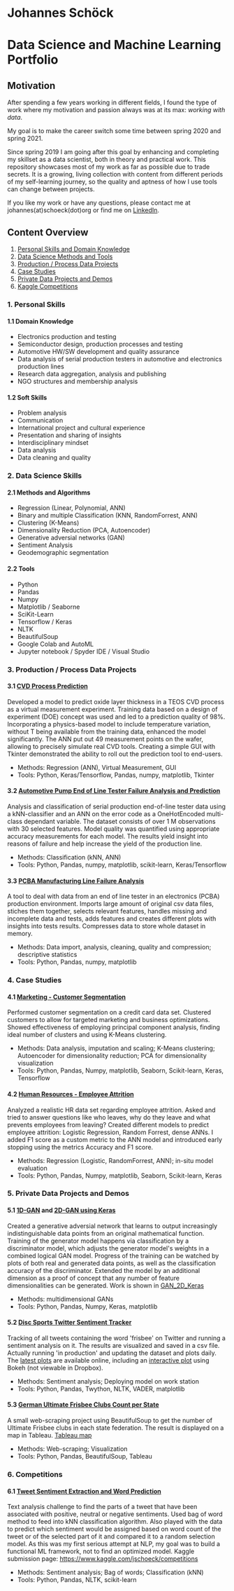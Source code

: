 # Johannes Schöck
# Data Science and Machine Learning Portfolio

## Motivation
After spending a few years working in different fields, I found the type of work where my motivation and passion always was at its max: *working with data*.

My goal is to make the career switch some time between spring 2020 and spring 2021.

Since spring 2019 I am going after this goal by enhancing and completing my skillset as a data scientist, both in theory and practical work. This repository showcases most of my work as far as possible due to trade secrets. It is a growing, living collection with content from different periods of my self-learning journey, so the quality and aptness of how I use tools can change between projects.

If you like my work or have any questions, please contact me at johannes(at)schoeck(dot)org or find me on [LinkedIn](https://www.linkedin.com/in/johannes-sch%C3%B6ck-a87547195/).

## Content Overview
1. [Personal Skills and Domain Knowledge](#1-personal-skills)
2. [Data Science Methods and Tools](#2-data-science-skills)
3. [Production / Process Data Projects](#3-work-data-projects)
4. [Case Studies](#4-case-studies)
5. [Private Data Projects and Demos](#5-private-data-projects-and-demos)
6. [Kaggle Competitions](#6-competitions)

### 1. Personal Skills
#### 1.1 Domain Knowledge
- Electronics production and testing
- Semiconductor design, production processes and testing
- Automotive HW/SW development and quality assurance
- Data analysis of serial production testers in automotive and electronics production lines
- Research data aggregation, analysis and publishing
- NGO structures and membership analysis

#### 1.2 Soft Skills
- Problem analysis
- Communication
- International project and cultural experience
- Presentation and sharing of insights
- Interdisciplinary mindset
- Data analysis
- Data cleaning and quality

### 2. Data Science Skills
#### 2.1 Methods and Algorithms
- Regression (Linear, Polynomial, ANN)
- Binary and multiple Classification (KNN, RandomForrest, ANN)
- Clustering (K-Means)
- Dimensionality Reduction (PCA, Autoencoder)
- Generative adversial networks (GAN)
- Sentiment Analysis
- Geodemographic segmentation

#### 2.2 Tools
- Python
- Pandas
- Numpy
- Matplotlib / Seaborne
- SciKit-Learn
- Tensorflow / Keras
- NLTK
- BeautifulSoup
- Google Colab and AutoML
- Jupyter notebook / Spyder IDE / Visual Studio

### 3. Production / Process Data Projects
#### 3.1 [CVD Process Prediction](https://github.com/JSchoeck/portfolio/blob/master/CVD_prediction/CVD_model_thickness.ipynb)
Developed a model to predict oxide layer thickness in a TEOS CVD process as a virtual measurement experiment. Training data based on a design of experiment (DOE) concept was used and led to a prediction quality of 98%. Incorporating a physics-based model to include temperature variation, without T being available from the training data, enhanced the model significantly. The ANN put out 49 measurement points on the wafer, allowing to precisely simulate real CVD tools.
Creating a simple GUI with Tkinter demonstrated the ability to roll out the prediction tool to end-users.
- Methods: Regression (ANN), Virtual Measurement, GUI
- Tools: Python, Keras/Tensorflow, Pandas, numpy, matplotlib, Tkinter

#### 3.2 [Automotive Pump End of Line Tester Failure Analysis and Prediction](https://github.com/JSchoeck/portfolio/tree/master/EOL_BMG)
Analysis and classification of serial production end-of-line tester data using a kNN-classifier and an ANN on the error code as a OneHotEncoded multi-class dependant variable. The dataset consists of over 1 M observations with 30 selected features. Model quality was quantified using appropriate accuracy measurements for each model.
The results yield insight into reasons of failure and help increase the yield of the production line.
- Methods: Classification (kNN, ANN)
- Tools: Python, Pandas, numpy, matplotlib, scikit-learn, Keras/Tensorflow

#### 3.3 [PCBA Manufacturing Line Failure Analysis](https://github.com/JSchoeck/portfolio/tree/master/SPEA_csv_import)
A tool to deal with data from an end of line tester in an electronics (PCBA) production environment. Imports large amount of original csv data files, stiches them together, selects relevant features, handles missing and incomplete data and tests, adds features and creates different plots with insights into tests results. Compresses data to store whole dataset in memory.
- Methods: Data import, analysis, cleaning, quality and compression; descriptive statistics
- Tools: Python, Pandas, numpy, matplotlib

### 4. Case Studies
#### 4.1 [Marketing - Customer Segmentation](https://github.com/JSchoeck/portfolio/blob/master/Demos/Case%20Study%20Marketing/Case%20Study%20Marketing.ipynb)
Performed customer segmentation on a credit card data set. Clustered customers to allow for targeted marketing and business optimizations. Showed effectiveness of employing principal component analysis, finding ideal number of clusters and using K-Means clustering.
- Methods: Data analysis, imputation and scaling; K-Means clustering; Autoencoder for dimensionality reduction; PCA for dimensionality visualization
- Tools: Python, Pandas, Numpy, matplotlib, Seaborn, Scikit-learn, Keras, Tensorflow

#### 4.2 [Human Resources - Employee Attrition](https://github.com/JSchoeck/portfolio/blob/master/Demos/Case%20Study%20Human%20Resources/Case%20Study%20Human%20Resources.ipynb)
Analyzed a realistic HR data set regarding employee attrition. Asked and tried to answer questions like who leaves, why do they leave and what prevents employees from leaving? Created different models to predict employee attrition: Logistic Regression, Random Forrest, dense ANNs. I added F1 score as a custom metric to the ANN model and introduced early stopping using the metrics Accuracy and F1 score.
- Methods: Regression (Logistic, RandomForrest, ANN); in-situ model evaluation
- Tools: Python, Pandas, Numpy, matplotlib, Seaborn, Scikit-learn, Keras

### 5. Private Data Projects and Demos
#### 5.1 [1D-GAN](https://github.com/JSchoeck/portfolio/blob/master/Demos/GAN_1D_2D/GAN_1D_Keras.ipynb) and [2D-GAN using Keras](https://github.com/JSchoeck/portfolio/blob/master/Demos/GAN_1D_2D/GAN_2D_Keras.ipynb)
Created a generative adversial network that learns to output increasingly indistinguishable data points from an original mathematical function. Training of the generator model happens via classification by a discriminator model, which adjusts the generator model's weights in a combined logical GAN model. Progress of the training can be watched by plots of both real and generated data points, as well as the classification accuracy of the discriminator.
Extended the model by an additional dimension as a proof of concept that any number of feature dimensionalities can be generated. Work is shown in [GAN_2D_Keras](https://github.com/JSchoeck/portfolio/blob/master/Demos/GAN_1D_2D/GAN_2D_Keras.ipynb)
- Methods: multidimensional GANs
- Tools: Python, Pandas, Numpy, Keras, matplotlib

#### 5.2 [Disc Sports Twitter Sentiment Tracker](https://github.com/JSchoeck/portfolio/tree/master/DiscSports/Disc_Sports_Twitter_Sentiment_Tracker)
Tracking of all tweets containing the word 'frisbee' on Twitter and running a sentiment analysis on it. The results are visualized and saved in a csv file. Actually running 'in production' and updating the dataset and plots daily. The [latest plots](https://www.dropbox.com/sh/dmhv503ni3q0sb0/AABsV2t47-KIwS74RsZ3HRLOa?dl=1) are available online, including an [interactive plot](https://www.dropbox.com/s/m0scddrx0aaxk41/Daily_number_of_%27frisbee%27_tweets_per_sentiment_line_latest.html?dl=1) using Bokeh (not viewable in Dropbox).
- Methods: Sentiment analysis; Deploying model on work station
- Tools: Python, Pandas, Twython, NLTK, VADER, matplotlib

#### 5.3 [German Ultimate Frisbee Clubs Count per State](https://github.com/JSchoeck/portfolio/blob/master/DiscSports/German%20Ultimate%20Frisbee%20Clubs%20Count%20per%20State.ipynb)
A small web-scraping project using BeautifulSoup to get the number of Ultimate Frisbee clubs in each state federation. The result is displayed on a map in Tableau.
[Tableau map](https://public.tableau.com/profile/johannes.sch.ck#!/vizhome/DFV_Vereine_nach_Bundesland/Dashboard1)
- Methods: Web-scraping; Visualization
- Tools: Python, Pandas, BeautifulSoup, Tableau

### 6. Competitions
#### 6.1 [Tweet Sentiment Extraction and Word Prediction](https://github.com/JSchoeck/portfolio/tree/master/Kaggle/Tweet%20Sentiment%20Extraction)
Text analysis challenge to find the parts of a tweet that have been associated with positive, neutral or negative sentiments. Used bag of word method to feed into kNN classification algorithm. Also played with the data to predict which sentiment would be assigned based on word count of the tweet or of the selected part of it and compared it to a random selection model. As this was my first serious attempt at NLP, my goal was to build a functional ML framework, not to find an optimized model.
Kaggle submission page: https://www.kaggle.com/jschoeck/competitions
- Methods: Sentiment analysis; Bag of words; Classification (kNN)
- Tools: Python, Pandas, NLTK, scikit-learn
